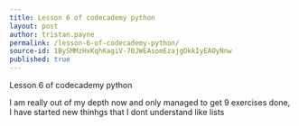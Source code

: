 ```yaml
---
title: Lesson 6 of codecademy python
layout: post
author: tristan.payne
permalink: /lesson-6-of-codecademy-python/
source-id: 1BySMMzHxKqhKagiV-70JWEAsomEzajgOkkIyEAOyNnw
published: true
---
```

Lesson 6 of codecademy python

I am really out of my depth now and only managed to get 9 exercises done, I have started new thinhgs that I dont understand like lists

